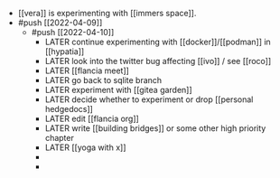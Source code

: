 - [[vera]] is experimenting with [[immers space]].
- #push [[2022-04-09]]
	- #push [[2022-04-10]]
		- LATER continue experimenting with [[docker]]/[[podman]] in [[hypatia]]
		- LATER look into the twitter bug affecting [[ivo]] / see [[roco]]
		- LATER [[flancia meet]]
		- LATER go back to sqlite branch
		- LATER experiment with [[gitea garden]]
		- LATER decide whether to experiment or drop [[personal hedgedocs]]
		- LATER edit [[flancia org]]
		- LATER write [[building bridges]] or some other high priority chapter
		- LATER [[yoga with x]]
		-
		-
